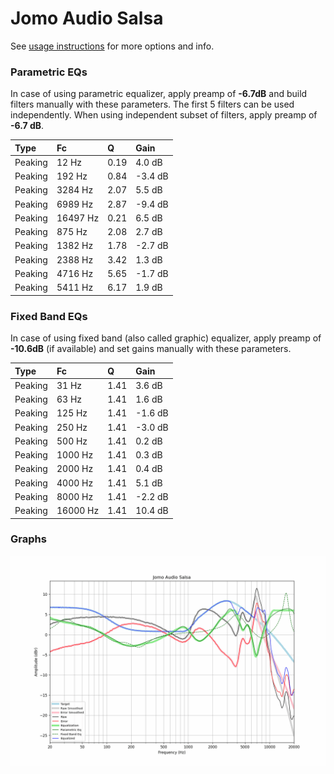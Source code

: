 # Jomo Audio Salsa
See [usage instructions](https://github.com/jaakkopasanen/AutoEq#usage) for more options and info.

### Parametric EQs
In case of using parametric equalizer, apply preamp of **-6.7dB** and build filters manually
with these parameters. The first 5 filters can be used independently.
When using independent subset of filters, apply preamp of **-6.7 dB**.

| Type    | Fc       |    Q | Gain    |
|:--------|:---------|:-----|:--------|
| Peaking | 12 Hz    | 0.19 | 4.0 dB  |
| Peaking | 192 Hz   | 0.84 | -3.4 dB |
| Peaking | 3284 Hz  | 2.07 | 5.5 dB  |
| Peaking | 6989 Hz  | 2.87 | -9.4 dB |
| Peaking | 16497 Hz | 0.21 | 6.5 dB  |
| Peaking | 875 Hz   | 2.08 | 2.7 dB  |
| Peaking | 1382 Hz  | 1.78 | -2.7 dB |
| Peaking | 2388 Hz  | 3.42 | 1.3 dB  |
| Peaking | 4716 Hz  | 5.65 | -1.7 dB |
| Peaking | 5411 Hz  | 6.17 | 1.9 dB  |

### Fixed Band EQs
In case of using fixed band (also called graphic) equalizer, apply preamp of **-10.6dB**
(if available) and set gains manually with these parameters.

| Type    | Fc       |    Q | Gain    |
|:--------|:---------|:-----|:--------|
| Peaking | 31 Hz    | 1.41 | 3.6 dB  |
| Peaking | 63 Hz    | 1.41 | 1.6 dB  |
| Peaking | 125 Hz   | 1.41 | -1.6 dB |
| Peaking | 250 Hz   | 1.41 | -3.0 dB |
| Peaking | 500 Hz   | 1.41 | 0.2 dB  |
| Peaking | 1000 Hz  | 1.41 | 0.3 dB  |
| Peaking | 2000 Hz  | 1.41 | 0.4 dB  |
| Peaking | 4000 Hz  | 1.41 | 5.1 dB  |
| Peaking | 8000 Hz  | 1.41 | -2.2 dB |
| Peaking | 16000 Hz | 1.41 | 10.4 dB |

### Graphs
![](./Jomo%20Audio%20Salsa.png)